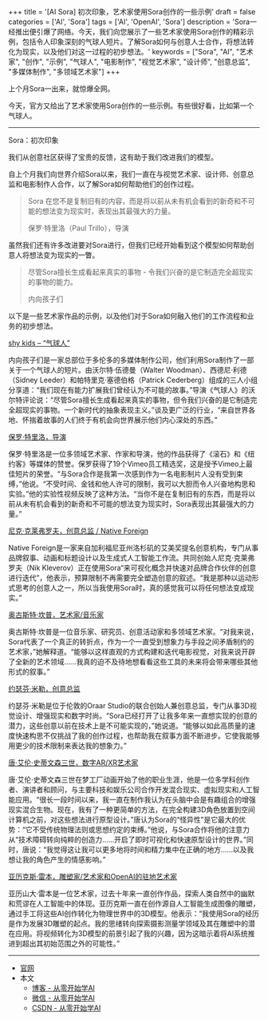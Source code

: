 +++
title = '[AI Sora] 初次印象，艺术家使用Sora创作的一些示例'
draft = false
categories = ['AI', 'Sora']
tags = ['AI', 'OpenAI', 'Sora']
description = 'Sora一经推出便引爆了网络。今天，我们向您展示了一些艺术家使用Sora创作的精彩示例，包括令人印象深刻的气球人短片。了解Sora如何与创意人士合作，将想法转化为现实，以及他们对这一过程的初步想法。'
keywords = ["Sora", "AI", "艺术家", "创作", "示例", "气球人", "电影制作", "视觉艺术家", "设计师", "创意总监", "多媒体制作", "多领域艺术家"]
+++

上个月Sora一出来，就惊爆全网。

今天，官方又给出了艺术家使用Sora创作的一些示例。有些很好看，比如第一个气球人。

---

Sora：初次印象

我们从创意社区获得了宝贵的反馈，这有助于我们改进我们的模型。

自上个月我们向世界介绍Sora以来，我们一直在与视觉艺术家、设计师、创意总监和电影制作人合作，以了解Sora如何帮助他们的创作过程。

> Sora 在您不是复制旧有的内容，而是将以前从未有机会看到的新奇和不可能的想法变为现实时，表现出其最强大的力量。
>
> 保罗·特里洛（Paul Trillo），导演

虽然我们还有许多改进要对Sora进行，但我们已经开始看到这个模型如何帮助创意人将想法变为现实的一瞥。

> 尽管Sora擅长生成看起来真实的事物 - 令我们兴奋的是它制造完全超现实的事物的能力。
>
> 内向孩子们

以下是一些艺术家作品的示例，以及他们对于Sora如何融入他们的工作流程和业务的初步想法。

[shy kids – “气球人”](https://vimeo.com/926359803/e208cba9fd)

内向孩子们是一家总部位于多伦多的多媒体制作公司，他们利用Sora制作了一部关于一个气球人的短片。由沃尔特·伍德曼（Walter Woodman）、西德尼·利德（Sidney Leeder）和帕特里克·塞德伯格（Patrick Cederberg）组成的三人小组分享道：“我们现在有能力扩展我们曾经认为不可能的故事。”导演《气球人》的沃尔特评论说：“尽管Sora擅长生成看起来真实的事物，但令我们兴奋的是它制造完全超现实的事物。一个新时代的抽象表现主义。”谈及更广泛的行业，“来自世界各地、怀揣着故事的人们终于有机会向世界展示他们内心深处的东西。”

[保罗·特里洛，导演](https://vimeo.com/926361712/c09915698c)

保罗·特里洛是一位多领域艺术家、作家和导演，他的作品获得了《滚石》和《纽约客》等媒体的赞誉。保罗获得了19个Vimeo员工精选奖，这是授予Vimeo上最佳短片的荣誉。“与Sora合作是我第一次感到作为一名电影制片人没有受到束缚，”他说。“不受时间、金钱和他人许可的限制，我可以大胆而令人兴奋地构思和实验。”他的实验性视频反映了这种方法。“当你不是在复制旧有的东西，而是将以前从未有机会看到的新奇和不可能的想法变为现实时，Sora表现出其最强大的力量。”

[尼克·克莱弗罗夫，创意总监 / Native Foreign](https://vimeo.com/926363968/e52a6a8e93)

Native Foreign是一家来自加利福尼亚州洛杉矶的艾美奖提名创意机构，专门从事品牌叙事、动画和标题设计以及生成式人工智能工作流。共同创始人尼克·克莱弗罗夫（Nik Kleverov）正在使用Sora“来可视化概念并快速对品牌合作伙伴的创意进行迭代”，他表示，预算限制不再需要完全塑造创意的叙述。“我是那种以运动形式思考的创意人之一，所以当我使用Sora时，真的感觉我可以将任何想法变成现实。”

[奥古斯特·坎普，艺术家/音乐家](https://vimeo.com/926367326/4fa2d04bfa)

奥古斯特·坎普是一位音乐家、研究员、创意活动家和多领域艺术家。“对我来说，Sora代表了一个真正的转折点，作为一个一直受到想象力与手段之间矛盾制约的艺术家，”她解释道。“能够以这样直观的方式构建和迭代电影视觉，对我来说开辟了全新的艺术领域……我真的迫不及待地想看看这些工具的未来将会带来哪些其他形式的叙事。”

[约瑟芬·米勒，创意总监](https://vimeo.com/927203952/75a0ebba22)

约瑟芬·米勒是位于伦敦的Oraar Studio的联合创始人兼创意总监，专门从事3D视觉设计、增强现实和数字时尚。“Sora已经打开了让我多年来一直想实现的创意的潜力，这些创意以前在技术上是不可能实现的，”她说道。“能够以如此高质量的速度快速构思不仅挑战了我的创作过程，也帮助我在叙事方面不断进步。它使我能够用更少的技术限制来表达我的想象力。”

[唐·艾伦·史蒂文森三世，数字AR/XR艺术家](https://vimeo.com/926365659/6b492b0354)

唐·艾伦·史蒂文森三世在梦工厂动画开始了他的职业生涯，他是一位多学科创作者、演讲者和顾问，与主要科技和娱乐公司合作开发混合现实、虚拟现实和人工智能应用。“很长一段时间以来，我一直在制作我认为在头脑中会是有趣组合的增强现实混合生物。现在，我有了一种更简单的方法，在完全构建3D角色放置到空间计算机之前，对这些想法进行原型设计。”唐认为Sora的“怪异性”是它最大的优势：“它不受传统物理法则或思想约定的束缚。”他说，与Sora合作将他的注意力从“技术障碍转向纯粹的创造力……开启了即时可视化和快速原型设计的世界。”同时，唐说：“我觉得这让我可以更多地将时间和精力集中在正确的地方……以及我想让我的角色产生的情感影响。”

[亚历克斯·雷本，雕塑家/艺术家和OpenAI的驻地艺术家](https://vimeo.com/926367931/08ea5b0852)

亚历山大·雷本是一位艺术家，过去十年来一直创作作品，探索人类自然中的幽默和荒谬在人工智能中的体现。亚历克斯一直在创作源自人工智能生成图像的雕塑，通过手工将这些AI创作转化为物理世界中的3D模型。他表示：“我使用Sora的经历是作为发展3D雕塑的起点。我的思绪转向探索摄影测量学领域及其在雕塑中的潜在应用。将视频转化为3D模型的前景引起了我的兴趣，因为这暗示着将AI系统推进到超出其初始范围之外的可能性。”

---

- [官网](https://openai.com/blog/sora-first-impressions)
- 本文
    - [博客 - 从零开始学AI](https://blog.aihub2022.top/post/ai-sora-first-impressions/)
    - [微信 - 从零开始学AI](https://mp.weixin.qq.com/s?__biz=MzA3MDIyNTgzNA==&mid=2649976689&idx=1&sn=52c16def1e1c077fb3772d91d018af37&chksm=86c7d5b4b1b05ca23caa12e046a7c30403324957e1088ddcd82b626d5803a4bce728c2af3b21#rd)
    - [CSDN - 从零开始学AI](https://blog.csdn.net/mahone3297/article/details/137085537)
